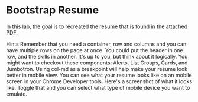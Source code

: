 # Bootstrap Resume
In this lab, the goal is to recreated the resume that is found in the attached PDF.

Hints
Remember that you need a container, row and columns and you can have multiple rows on the page at once. You could put the header in one row, and the skills in another. It's up to you, but think about it logically.
You might want to checkout these components: Alerts, List Groups, Cards, and Jumbotron.
Using col-md as a breakpoint will help make your resume look better in mobile view. You can see what your resume looks like on an mobile screen in your Chrome Developer tools. Here's a screenshot of what it looks like. Toggle that and you can select what type of mobile device you want to emulate.